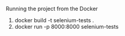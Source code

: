 Running the project from the Docker
1. docker build -t selenium-tests .
2. docker run -p 8000:8000 selenium-tests